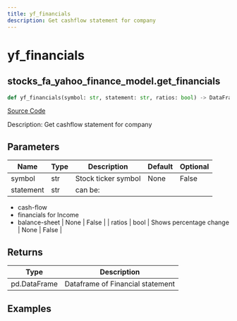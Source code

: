 ```yaml
---
title: yf_financials
description: Get cashflow statement for company
---
```

# yf_financials

## stocks_fa_yahoo_finance_model.get_financials

```python
def yf_financials(symbol: str, statement: str, ratios: bool) -> DataFrame:
```
[Source Code](https://github.com/OpenBB-finance/OpenBBTerminal/tree/main/openbb_terminal/stocks/fundamental_analysis/yahoo_finance_model.py#L327)

Description: Get cashflow statement for company

## Parameters

| Name | Type | Description | Default | Optional |
| ---- | ---- | ----------- | ------- | -------- |
| symbol | str | Stock ticker symbol | None | False |
| statement | str | can be:

- cash-flow
- financials for Income
- balance-sheet | None | False |
| ratios | bool | Shows percentage change | None | False |

## Returns

| Type | Description |
| ---- | ----------- |
| pd.DataFrame | Dataframe of Financial statement |

## Examples

